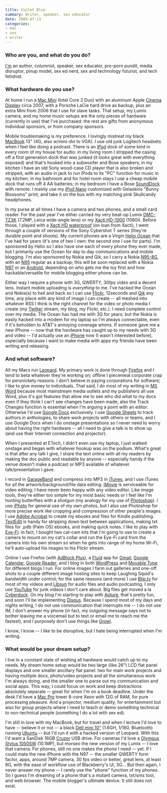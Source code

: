 ```yaml
---
title: Violet Blue
summary: Writer, speaker, sex educator
date: 2009-07-13
categories:
- mac
- sex
- writer
---
```


### Who are you, and what do you do?

[I'm](http://tinynibbles.com/ "Violet's website.") an author, columnist, speaker, sex educator, pro-porn pundit, media disruptor, pinup model, sex ed nerd, sex and technology futurist, and tech fetishist.

### What hardware do you use?

At home I run a [Mac Mini][mac-mini] (Intel Core 2 Duo) with an aluminum Apple [Cinema Display][cinema-display] circa 2007, with a Porsche LaCie hard drive as backup, plus an extra Mini from 2006 that I use for slave tasks. That setup, my Lumix camera, and my home music setups are the only pieces of hardware (currently in use) that I've purchased: the rest are gifts from anonymous individual sponsors, or from company sponsors.

Mobile troublemaking is my preference. I lovingly mistreat my black [MacBook][] 13" (4G, also w/mini-dvi to VGA). I use old junk Logitech headsets when I feel like doing a podcast. There is an [iPod][] dock of some kind in every room of my house for audio: in my living room I stripped the casing off a first generation dock that was junked (it looks great with everything exposed) and that's hooked into a subwoofer and Bose speakers; in my kitchen I have an old Sony wood-case CD player that is also broken and stripped, with an audio in jack to run iPods to its "PC" function for music in my kitchen; in my bathroom and for hotel room stays I use a cheap mobile dock that runs off 4 AA batteries; in my bedroom I have a Bose [SoundDock][] with remote. I mainly use my [iPod Nano][ipod-nano] customized with Gelaskins "Bunny Blossoms" print, and take it on the bus with my matching pink Skullcandy headphones.

In my purse at all times I have a camera and two phones, and a small card reader. For the past year I've either carried my very beat-up Lumix [DMC-TZ3K][lumix-dmc-tz3] (7.2MP, Leica wide-angle lens) or my [Xacti HD-1000][xacti-vpc-hd1000] (1080i). Before those, I played with a [Xacti HD waterproof][xacti-vpc-wh1] (on loan from Xacti), I went through a couple of versions of the Sony Cybershot T series (they're durable point and shoots). My current phones are a Virgin [Helio Ocean][ocean] that I've had for years (it's one of two I own: the second one I use for parts). I'm sponsored by Helio so I also have one each of every phone they ever made, but I primarily use the Ocean for day to day communications and mobile blogging. I'm also sponsored by Nokia and Qik, so I carry a Nokia [N95-8G][n95-8g], with an [N95][] regular as a backup; this will be soon replaced with a Nokia [N97][] or an [Android][], depending on who gets me the toy first and how hackable/versatile for mobile blogging either phone can be.

Either way I require a phone with 3G, QWERTY, 30fps video and a decent lens. Instant mobile uploading is *everything* to me. I've hacked the Ocean and Nokia(s) to hell and back so I can use [Flickr][], 12seconds and [Qik][] any time, any place with any kind of image I can create -- all meshed into whatever RSS I think is the right channel for the video or photo media I create (my [Twitter][] stream, my blog, my Flickr, etc.). I need complete control over my media. The Ocean has had me with 3G for years; but the Nokia is easily hacked into a modem for my laptop so I'm always connectable, even if it's beholden to AT&T's annoying coverage whims. If someone gave me a new iPhone -- now that the hardware has caught up to my needs with 3G and video -- I'd actually use an [iPhone][] now (I wasn't interested before), especially because I want to make media with apps my friends have been writing and releasing.

### And what software?

All my Macs run [Leopard][macos]. My primary work is done through [Firefox][] and I tend to beta whatever they're working on; offline I piecemeal corporate crap for persnickety reasons. I don't believe in paying corporations for software; I like to give money to individuals. That said, I do most of my writing in [MS Word][word] because most mainstream media outlets and my publishers all use Word, plus it's got features that allow me to see who did what to my docs even if they think I can't see changes have been made; also the Track Changes function is essential when I'm arguing a point with an editor. Otherwise I'd use [Google Docs][google-docs] exclusively. I use [Google Sheets][google-sheets] to track authors in anthologies, to share work projects with others or teams, and I use Google Docs when I do onstage presentations so I never need to worry about having the right hardware -- all I need to give a talk is to show up (and use their Internet connection and projector).

When I presented at ETech, I didn't even use my laptop, I just walked onstage and began with whatever hookup was on the podium. What's great is that after any talk I give, I share the text online with all my readers by making the doc public and readable by anyone -- especially handy if the venue doesn't make a podcast or MP3 available of whatever talk/presentation I gave.

I record in [GarageBand][] and compress into MP3 in [iTunes][], and I use iTunes for all the artwork/background/file data editing. [iMovie][] is serviceable for video editing; I have never been happy with any video editor. Like image tools, they're either too simple for my most basic needs or I feel like I'm hunting butterflies with a shotgun (my analogy for my use of [Photoshop][]). I use [iPhoto][] for general use of my own photos, but I also use Photoshop for more precise work like cropping and compression of other people's images. I use [Adobe Acrobat][acrobat] to create my ebooks and files for Kindle publishing. [TextEdit][] is handy for stripping down text between applications, making txt files for .pdb (Palm OS) ebooks, and making quick notes. I like to play with [Eye-Fi][]: in fact, I bought two cat-cam kits that I'm going to use to create a camera to mount on my cat's collar and run the Eye-Fi card from the camera into his own stream so when he gets into range of my home Wi-Fi, he'll auto-upload his images to his Flickr stream.

Online I use Firefox (with [AdBlock Plus][adblock-plus]), a [Fluid][] app for [Gmail][], [Google Calendar][google-calendar], [Google Reader][google-reader], and I blog in both [WordPress][] and [Movable Type][movable-type] for different blogs I run. For online images I farm out galleries and one-off shots to a couple different image hosting sites to keep Laughing Squid's bandwidth under control; for the same reasons (and more) I use [Blip.tv][] for most of my videos and [Libsyn][] for audio files and audio podcasting. I only use [YouTube][] for junk videos I don't care about. Big files get moved a la [Cyberduck][]. On my blog I'm starting to play with [Apture][], that's pretty fun, and soon I'll be implementing [Disqus][]. Because I spend most of my days and nights writing, I do not use communication that interrupts me -- I do not use IM, I don't answer my phone (in fact, my outgoing message says not to bother leaving me a voicemail but to text or email me to reach me the fastest), and I purposely don't use things like [Growl][].

I know, I know -- I like to be disruptive, but I hate being interrupted when I'm writing.

### What would be your dream setup?

I live in a constant state of wishing all hardware would catch up to my needs. My dream home setup would be two large (like 26") LCD flat panel displays and one smaller ancillary flat panel: two for main work projects and having multiple docs, photo/video projects and all the simultaneous work I'm always doing, and the smaller one to parse out my communication and social apps. This way, I could focus on work and keep distractions absolutely separate -- great for when I'm on a book deadline. Under the desk I'd have a [Mac Pro][mac-pro] tower 8-core Xeon with 12G of RAM, for pure processing pleasure. And a projector, medium quality, for entertainment but also for group projects where I need to teach or demo something technical to non-technical people (something I do a lot with sex ed).

I'm still in love with my MacBook, but for travel and when I lecture I'd love to have -- believe it or not -- a black [Dell mini 10"][inspiron-mini-10] (1.6GH, 1/160, Bluetooth) running [Ubuntu][] -- but I'd run it with a hacked version of Leopard. With this I'd want a SanDisk 16GB [Cruzer][] USB drive. For cameras I'd love a [Olympus Stylus 1050SW][stylus-1050-sw] (10.1MP), but morseo the new version of my Lumix -- I love that camera. For phones, still no one makes the phone I need -- yet. If I could mate the new iPhone with the N97 -- the smaller QWERTY form factor, apps, around 7MP camera, 30 fps video or better, great lens, at least 8G, with the ease of workflow use of Blackberry's UI, 3G... But then again, I never answer my phone -- I rarely use the "phone" function of my phones. So I guess I'm dreaming of a phone that's a mutant camera, txt/sms tool, and web browser. The mobile blogger's ultimate device. It still does not exist.

[acrobat]: https://acrobat.adobe.com/us/en/acrobat.html "Software for creating and editing PDF documents."
[adblock-plus]: https://adblockplus.org/ "Browser extensions for blocking ad content."
[android]: https://developers.google.com/android/?csw=1 "A mobile phone platform."
[apture]: http://www.apture.com/ "A web service for adding social-y media to weblogs."
[blip.tv]: https://archive.org/details/bliptv "A media sharing and distribution web service."
[cinema-display]: https://en.wikipedia.org/wiki/Apple_Cinema_Display "An LCD display."
[cruzer]: https://www.amazon.com/SanDisk-Cruzer-Frustration-Free-Packaging-SDCZ36-032G-AFFP/dp/B007JR532M "A portable USB flash drive."
[cyberduck]: https://cyberduck.io/ "An FTP/SFTP client."
[disqus]: https://disqus.com/ "A web service providing community comments on weblogs."
[eye-fi]: http://www.eyefi.com/ "Memory cards for cameras with built-in WiFi."
[firefox]: https://www.mozilla.org/en-US/firefox/new/ "A cross-platform open-source web browser."
[flickr]: https://www.flickr.com/ "A photo sharing website."
[fluid]: https://fluidapp.com/ "A WebKit-based application for creating Site Specific Browsers."
[garageband]: https://www.apple.com/mac/garageband/ "An audio recording and editing tool for the Mac."
[gmail]: https://mail.google.com/mail/ "Web-based email."
[google-calendar]: https://en.wikipedia.org/wiki/Google_Calendar "A web-based calendar client."
[google-docs]: https://en.wikipedia.org/wiki/Google_Docs "A web-based office suite."
[google-reader]: https://en.wikipedia.org/wiki/Google_Reader "A web-based feed reader."
[google-sheets]: https://www.google.com/sheets/about/ "Online spreadsheet software."
[growl]: http://growl.info/ "A notification system for Mac OS X."
[imovie]: https://www.apple.com/imovie/ "A Mac OS X video editor, included in iLife."
[inspiron-mini-10]: https://en.wikipedia.org/wiki/Dell_Inspiron#Inspiron_1010.2C_1011.2C_1012.2C_1018_.28Inspiron_Mini_10.2F10v.29 "A netbook."
[iphone]: https://en.wikipedia.org/wiki/IPhone_(1st_generation) "A smartphone."
[iphoto]: https://en.wikipedia.org/wiki/IPhoto "Photo management software for the Mac."
[ipod-nano]: https://www.apple.com/ipod-nano/ "A small music player."
[ipod]: https://www.apple.com/ipod/ "A music player."
[itunes]: https://www.apple.com/itunes/ "A jukebox application and online store."
[libsyn]: https://www.libsyn.com/ "A web service for distributing DIY podcasts."
[lumix-dmc-tz3]: https://www.amazon.com/Panasonic-DMC-TZ3S-Digital-Optical-Stabilized/dp/B000MW3YEU "A 7.2 megapixel digital camera."
[mac-mini]: https://www.apple.com/mac-mini/ "A small desktop computer."
[mac-pro]: https://www.apple.com/mac-pro/ "The Intel-based Mac tower computer."
[macbook]: https://en.wikipedia.org/wiki/MacBook "A laptop."
[macos]: https://en.wikipedia.org/wiki/MacOS "An operating system for Mac hardware."
[movable-type]: https://movabletype.org/ "Weblog publishing software."
[n95-8g]: https://www.gsmarena.com/nokia_n95_8gb-2088.php "A mobile phone with GPS, 5MP camera and 8GB of storage."
[n95]: https://en.wikipedia.org/wiki/Nokia_N95 "A mobile phone with GPS and a 5MP camera."
[n97]: https://en.wikipedia.org/wiki/Nokia_N97 "A smartphone with a touch screen, 5MP camera and hardware keyboard."
[ocean]: http://www.helio.com/#/mobile-devices/ocean/ "A smartphone with a 2MP camera."
[photoshop]: https://www.adobe.com/products/photoshop.html "A bitmap image editor."
[qik]: https://en.wikipedia.org/wiki/Qik "A web service for streaming live video from your mobile phone."
[sounddock]: http://www.bose.com/controller?url=/shop_online/digital_music_systems/sounddock_systems/sounddock_portable/ "A speaker system for iPods."
[stylus-1050-sw]: https://www.amazon.com/Olympus-Stylus-1050SW-Digital-Black/dp/B001CCJNY4 "A 10.1MP shock and waterproof digital camera."
[textedit]: https://support.apple.com/en-us/HT2523 "A text editor included with Mac OS X."
[twitter]: https://twitter.com/ "An online micro-blogging platform."
[ubuntu]: https://www.ubuntu.com/ "A Unix distribution."
[word]: https://products.office.com/en-us/word "A document editor."
[wordpress]: https://wordpress.com/ "Weblog publishing software."
[xacti-vpc-hd1000]: http://www.us.sanyo.com/Digital-Camcorders/VPC-HD1000-1080i-HD-Video-30fps-and-4MP-Photos "A hand-held HD video recorder."
[xacti-vpc-wh1]: https://www.amazon.com/Sanyo-VPC-WH1-Definition-Waterproof-Camcorder/dp/B001Q3M8IM "A hand-held waterproof HD video recorder."
[youtube]: https://www.youtube.com/ "A web site for watching 80's TV commercials and bad mashups."
